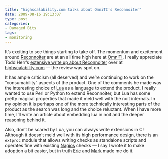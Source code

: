 ```yaml
---
title: "highscalability.com talks about OmniTI's Reconnoiter"
date: 2009-08-16 19:13:07
type: post
categories:
- Damaged Bits
tags:
- monitoring
---
```


<p>It&#8217;s exciting to see things starting to take off.  The momentum and excitement around <a href="https://labs.omniti.com/trac/reconnoiter/">Reconnoiter</a> are at an all time high here at <a href="https://omniti.com/">OmniTI</a>.  I really appreciate Todd Herr&#8217;s <a href="https://highscalability.com/reconnoiter-large-scale-trending-and-fault-detection">extensive write up about Reconnoiter</a> over at <a href="https://highscalability.com/">highscalability.com</a> &#8212; the review was spot on.</p>  <p>It has ample criticism (all deserved) and we&#8217;re continuing to work on the &#8220;consumability&#8221; aspects of the product.  One of the comments he made was the interesting choice of <a href="https://lua.org/">Lua</a> as a language to extend the product.  I really wanted to use Perl or Python to extend Reconnoiter, but Lua has some pretty magical properties that made it meld well with the noit internals.  In my opinion it is perhaps one of the more technically interesting parts of the product as the search was long and the choice reluctant.  When I have more time, I&#8217;ll write an article about embedding lua in noit and the deeper reasoning behind it.</p>  <p>Also, don&#8217;t be scared by Lua, you can always write extensions in C!  Although it doesn&#8217;t meld well with its high performance design, there is an <code>extproc</code> module that allows writing checks as standalone scripts and operates fine with existing <a href="https://nagios.org/">Nagios</a> checks &#8212; I say I wrote it to make adoption a bit easier, but in truth <a href="https://omniti.com/is/eric-sproul">Eric</a> and <a href="https://omniti.com/is/mark-harrison">Mark</a> made me do it.</p>
